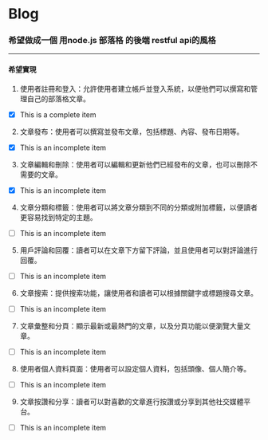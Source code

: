 # Blog
### 希望做成一個 用node.js 部落格 的後端 restful api的風格

---

#### 希望實現

1. 使用者註冊和登入：允許使用者建立帳戶並登入系統，以便他們可以撰寫和管理自己的部落格文章。

- [x] This is a complete item

2. 文章發布：使用者可以撰寫並發布文章，包括標題、內容、發布日期等。

- [X] This is an incomplete item

3. 文章編輯和刪除：使用者可以編輯和更新他們已經發布的文章，也可以刪除不需要的文章。

- [X] This is an incomplete item

4. 文章分類和標籤：使用者可以將文章分類到不同的分類或附加標籤，以便讀者更容易找到特定的主題。

- [ ] This is an incomplete item

5. 用戶評論和回覆：讀者可以在文章下方留下評論，並且使用者可以對評論進行回覆。

- [ ] This is an incomplete item

6. 文章搜索：提供搜索功能，讓使用者和讀者可以根據關鍵字或標題搜尋文章。

- [ ] This is an incomplete item

7. 文章彙整和分頁：顯示最新或最熱門的文章，以及分頁功能以便瀏覽大量文章。

- [ ] This is an incomplete item

8. 使用者個人資料頁面：使用者可以設定個人資料，包括頭像、個人簡介等。

- [ ] This is an incomplete item

9. 文章按讚和分享：讀者可以對喜歡的文章進行按讚或分享到其他社交媒體平台。

- [ ] This is an incomplete item